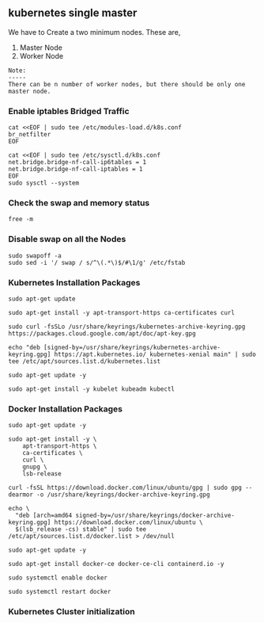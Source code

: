 ## kubernetes single master

We have to Create a two minimum nodes. These are,
  1. Master Node
  2. Worker Node

```
Note:
-----
There can be n number of worker nodes, but there should be only one master node.
```

### Enable iptables Bridged Traffic
```
cat <<EOF | sudo tee /etc/modules-load.d/k8s.conf
br_netfilter
EOF

cat <<EOF | sudo tee /etc/sysctl.d/k8s.conf
net.bridge.bridge-nf-call-ip6tables = 1
net.bridge.bridge-nf-call-iptables = 1
EOF
sudo sysctl --system
```
### Check the swap and memory status
```
free -m
```

### Disable swap on all the Nodes
```
sudo swapoff -a
sudo sed -i '/ swap / s/^\(.*\)$/#\1/g' /etc/fstab
```
### Kubernetes Installation Packages
```
sudo apt-get update

sudo apt-get install -y apt-transport-https ca-certificates curl

sudo curl -fsSLo /usr/share/keyrings/kubernetes-archive-keyring.gpg https://packages.cloud.google.com/apt/doc/apt-key.gpg

echo "deb [signed-by=/usr/share/keyrings/kubernetes-archive-keyring.gpg] https://apt.kubernetes.io/ kubernetes-xenial main" | sudo tee /etc/apt/sources.list.d/kubernetes.list

sudo apt-get update -y

sudo apt-get install -y kubelet kubeadm kubectl
```

### Docker Installation Packages
```
sudo apt-get update -y

sudo apt-get install -y \
    apt-transport-https \
    ca-certificates \
    curl \
    gnupg \
    lsb-release

curl -fsSL https://download.docker.com/linux/ubuntu/gpg | sudo gpg --dearmor -o /usr/share/keyrings/docker-archive-keyring.gpg

echo \
  "deb [arch=amd64 signed-by=/usr/share/keyrings/docker-archive-keyring.gpg] https://download.docker.com/linux/ubuntu \ 
  $(lsb_release -cs) stable" | sudo tee /etc/apt/sources.list.d/docker.list > /dev/null

sudo apt-get update -y

sudo apt-get install docker-ce docker-ce-cli containerd.io -y

sudo systemctl enable docker

sudo systemctl restart docker
```
### Kubernetes Cluster initialization
